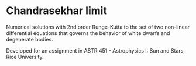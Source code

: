 # Chandrasekhar limit 
Numerical solutions with 2nd order Runge-Kutta to the set of two non-linear differential equations that governs the behavior of white dwarfs and degenerate bodies.

Developed for an assignment in ASTR 451 - Astrophysics I: Sun and Stars, Rice University.
